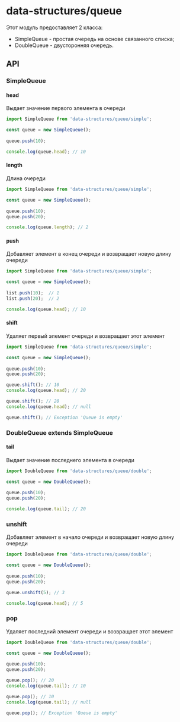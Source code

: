 # data-structures/queue

Этот модуль предоставляет 2 класса:
  - SimpleQueue - простая очередь на основе связанного списка;
  - DoubleQueue - двусторонняя очередь.


## API

### SimpleQueue

#### head

Выдает значение первого элемента в очереди

```js
import SimpleQueue from 'data-structures/queue/simple';

const queue = new SimpleQueue();
  
queue.push(10);

console.log(queue.head); // 10
```

#### length

Длина очереди

```js
import SimpleQueue from 'data-structures/queue/simple';

const queue = new SimpleQueue();
  
queue.push(10);
queue.push(20);

console.log(queue.length); // 2
```

#### push

Добавляет элемент в конец очереди и возвращает новую длину очереди

```js
import SimpleQueue from 'data-structures/queue/simple';

const queue = new SimpleQueue();
  
list.push(10);  // 1
list.push(20);  // 2

console.log(queue.head); // 10
```

#### shift

Удаляет первый элемент очереди и возвращает этот элемент

```js
import SimpleQueue from 'data-structures/queue/simple';

const queue = new SimpleQueue();
  
queue.push(10);
queue.push(20); 

queue.shift(); // 10
console.log(queue.head); // 20

queue.shift(); // 20
console.log(queue.head); // null

queue.shift(); // Exception 'Queue is empty'
```

### DoubleQueue extends SimpleQueue

#### tail

Выдает значение последнего элемента в очереди

```js
import DoubleQueue from 'data-structures/queue/double';

const queue = new DoubleQueue();
  
queue.push(10);
queue.push(20);

console.log(queue.tail); // 20
```

### unshift

Добавляет элемент в начало очереди и возвращает новую длину очереди

```js
import DoubleQueue from 'data-structures/queue/double';

const queue = new DoubleQueue();
  
queue.push(10);
queue.push(20); 

queue.unshift(5); // 3

console.log(queue.head); // 5
```

### pop

Удаляет последний элемент очереди и возвращает этот элемент

```js
import DoubleQueue from 'data-structures/queue/double';

const queue = new DoubleQueue();
  
queue.push(10);
queue.push(20); 

queue.pop(); // 20
console.log(queue.tail); // 10

queue.pop(); // 10
console.log(queue.tail); // null

queue.pop(); // Exception 'Queue is empty'
```

